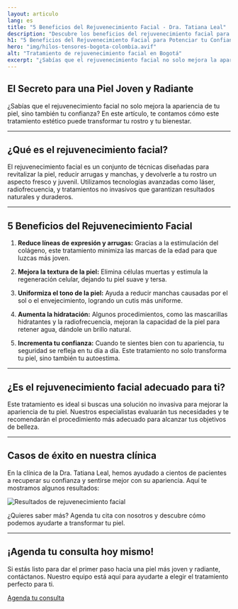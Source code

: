 ```yaml
---
layout: articulo
lang: es
title: "5 Beneficios del Rejuvenecimiento Facial - Dra. Tatiana Leal"
description: "Descubre los beneficios del rejuvenecimiento facial para tu piel. Aprende cómo este tratamiento puede ayudarte a mejorar tu confianza y lucir más joven."
h1: "5 Beneficios del Rejuvenecimiento Facial para Potenciar tu Confianza y Belleza"
hero: "img/hilos-tensores-bogota-colombia.avif"
alt: "Tratamiento de rejuvenecimiento facial en Bogotá"
excerpt: "¿Sabías que el rejuvenecimiento facial no solo mejora la apariencia de tu piel, sino también tu confianza?"
---
```


## El Secreto para una Piel Joven y Radiante

¿Sabías que el rejuvenecimiento facial no solo mejora la apariencia de tu piel, sino también tu confianza? En este artículo, te contamos cómo este tratamiento estético puede transformar tu rostro y tu bienestar.

---

## ¿Qué es el rejuvenecimiento facial?

El rejuvenecimiento facial es un conjunto de técnicas diseñadas para revitalizar la piel, reducir arrugas y manchas, y devolverle a tu rostro un aspecto fresco y juvenil. Utilizamos tecnologías avanzadas como láser, radiofrecuencia, y tratamientos no invasivos que garantizan resultados naturales y duraderos.

---

## 5 Beneficios del Rejuvenecimiento Facial

1. **Reduce líneas de expresión y arrugas:** Gracias a la estimulación del colágeno, este tratamiento minimiza las marcas de la edad para que luzcas más joven.

2. **Mejora la textura de la piel:** Elimina células muertas y estimula la regeneración celular, dejando tu piel suave y tersa.

3. **Uniformiza el tono de la piel:** Ayuda a reducir manchas causadas por el sol o el envejecimiento, logrando un cutis más uniforme.

4. **Aumenta la hidratación:** Algunos procedimientos, como las mascarillas hidratantes y la radiofrecuencia, mejoran la capacidad de la piel para retener agua, dándole un brillo natural.

5. **Incrementa tu confianza:** Cuando te sientes bien con tu apariencia, tu seguridad se refleja en tu día a día. Este tratamiento no solo transforma tu piel, sino también tu autoestima.

---

## ¿Es el rejuvenecimiento facial adecuado para ti?

Este tratamiento es ideal si buscas una solución no invasiva para mejorar la apariencia de tu piel. Nuestros especialistas evaluarán tus necesidades y te recomendarán el procedimiento más adecuado para alcanzar tus objetivos de belleza.

---

## Casos de éxito en nuestra clínica

En la clínica de la Dra. Tatiana Leal, hemos ayudado a cientos de pacientes a recuperar su confianza y sentirse mejor con su apariencia. Aquí te mostramos algunos resultados:

![Resultados de rejuvenecimiento facial](img/casos-exito.webp)

¿Quieres saber más? Agenda tu cita con nosotros y descubre cómo podemos ayudarte a transformar tu piel.

---

## ¡Agenda tu consulta hoy mismo!

Si estás listo para dar el primer paso hacia una piel más joven y radiante, contáctanos. Nuestro equipo está aquí para ayudarte a elegir el tratamiento perfecto para ti.

[Agenda tu consulta](contacto)
